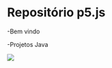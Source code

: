 # Repositório p5.js
 -Bem vindo 

 -Projetos Java

 ![](https://media1.tenor.com/m/dscLHvz8KlMAAAAC/matue-pelado.gif)
